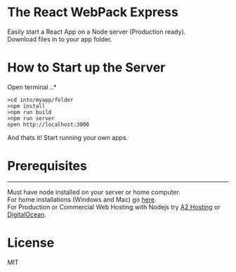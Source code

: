The React WebPack Express
=====================
Easily start a React App on a Node server (Production ready).<br>
Download files in to your app folder.

How to Start up the Server
=====
Open terminal ..*
```
>cd into/myapp/folder
>npm install
>npm run build
>npm run server
open http://localhost:3000
```
And thats it! Start running your own apps.







Prerequisites
=====
_______________________________________________________
Must have node installed on your server or home computer.<br>
For home installations (Windows and Mac) go [here](https://nodejs.org/en/).<br>
For Production or Commercial Web Hosting with Nodejs try [A2 Hosting](https://www.a2hosting.com/nodejs-hosting?aid=31fc189a&amp;bid=73c76850) or [DigitalOcean](https://www.digitalocean.com/?utm_source=google&utm_medium=brand_sem&utm_campaign=Brand_Protection&utm_term=digitalocean&adgroup=22828431925&matchtype=p&network=g&device=c&position=1t1&gclid=Cj0KEQiAkO7CBRDeqJ_ahuiPrtEBEiQAbYupJQAtK7G-yw35GNNya_3wLu7qtWmrel0oG73EkuDCXvQaAmZ58P8HAQ).


License
=======

MIT
